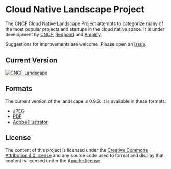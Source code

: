 # Cloud Native Landscape Project

The [CNCF](https://www.cncf.io) Cloud Native Landscape
Project attempts to categorize many of the most popular projects and
startups in the cloud native space. It is under development by
[CNCF](https://www.cncf.io), [Redpoint](https://www.redpoint.com/)
and [Amplify](www.amplifypartners.com).

Suggestions for improvements are welcome. Please open an
[issue](https://github.com/cncf/landscape/issues/new).

## Current Version

[![CNCF Landscape](landscape/CloudNativeLandscape_v0.9.3.jpg)](https://raw.githubusercontent.com/cncf/landscape/master/landscape/CloudNativeLandscape_v0.9.3.jpg)

## Formats

The current version of the landscape is 0.9.3. It is available in these formats:

* [JPEG](landscape/CloudNativeLandscape_v0.9.3.jpg)
* [PDF](landscape/CloudNativeLandscape_v0.9.3.pdf)
* [Adobe Illustrator](landscape/CloudNativeLandscape_v0.9.3.ai)

## License

The content of this project is licensed under the
[Creative Commons Attribution 4.0 license](https://creativecommons.org/licenses/by/4.0/)
and any source code used to format and display that content is licensed under
the [Apache license](LICENSE).